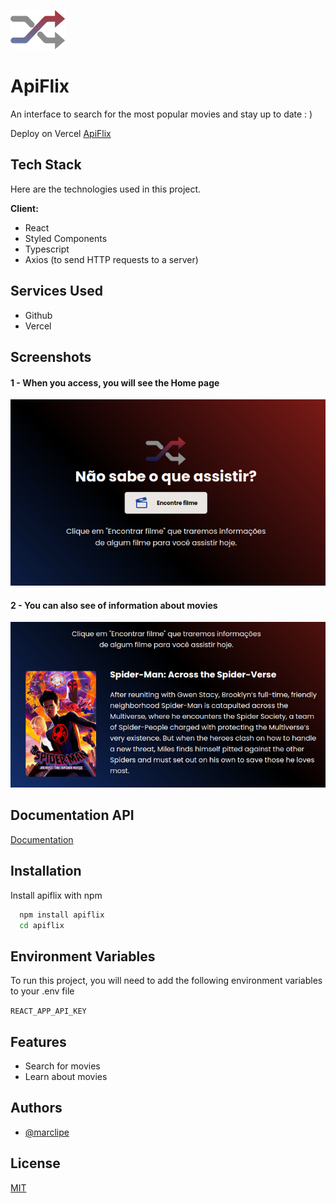 
![Logo](https://github.com/marclipe/apiflix/blob/main/src/assets/logo.png?raw=true)




# ApiFlix

An interface to search for the most popular movies and stay up to date : )

Deploy on Vercel [ApiFlix](https://apiflix.vercel.app/)

## Tech Stack

Here are the technologies used in this project.

**Client:** 
- React 
- Styled Components 
- Typescript 
- Axios (to send HTTP requests to a server)

## Services Used
- Github
- Vercel
## Screenshots

#### 1 - When you access, you will see the Home page
![App Screenshot](https://github.com/marclipe/apiflix/blob/main/public/readme/screen1.png?raw=true)

#### 2 - You can also see of information about movies
![App Screenshot](https://github.com/marclipe/apiflix/blob/main/public/readme/screen2.png?raw=true)


## Documentation API

[Documentation](https://developer.themoviedb.org/docs)


## Installation

Install apiflix with npm

```bash
  npm install apiflix
  cd apiflix
```

## Environment Variables

To run this project, you will need to add the following environment variables to your .env file

`REACT_APP_API_KEY`

## Features

- Search for movies
- Learn about movies

## Authors

- [@marclipe](https://www.github.com/marclipe)


## License

[MIT](https://choosealicense.com/licenses/mit/)

